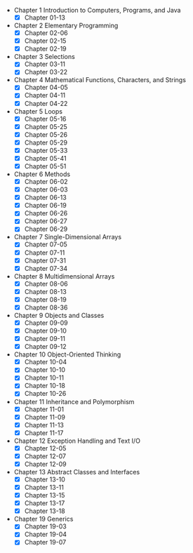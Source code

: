 - Chapter  1 Introduction to Computers, Programs, and Java
    - [x] Chapter 01-13
- Chapter  2 Elementary Programming
    - [x] Chapter 02-06
    - [x] Chapter 02-15
    - [x] Chapter 02-19
- Chapter  3 Selections
    - [x] Chapter 03-11
    - [x] Chapter 03-22
- Chapter  4 Mathematical Functions, Characters, and Strings
    - [x] Chapter 04-05
    - [x] Chapter 04-11
    - [x] Chapter 04-22
- Chapter  5 Loops
    - [x] Chapter 05-16
    - [x] Chapter 05-25
    - [x] Chapter 05-26
    - [x] Chapter 05-29
    - [x] Chapter 05-33
    - [x] Chapter 05-41
    - [x] Chapter 05-51
- Chapter  6 Methods
    - [x] Chapter 06-02
    - [x] Chapter 06-03
    - [x] Chapter 06-13
    - [x] Chapter 06-19
    - [x] Chapter 06-26
    - [x] Chapter 06-27
    - [x] Chapter 06-29
- Chapter  7 Single-Dimensional Arrays
    - [x] Chapter 07-05
    - [x] Chapter 07-11
    - [x] Chapter 07-31
    - [x] Chapter 07-34
- Chapter  8 Multidimensional Arrays
    - [x] Chapter 08-06
    - [x] Chapter 08-13
    - [x] Chapter 08-19
    - [x] Chapter 08-36
- Chapter  9 Objects and Classes
    - [x] Chapter 09-09
    - [x] Chapter 09-10
    - [x] Chapter 09-11
    - [x] Chapter 09-12
- Chapter 10 Object-Oriented Thinking
    - [x] Chapter 10-04
    - [x] Chapter 10-10
    - [x] Chapter 10-11
    - [x] Chapter 10-18
    - [x] Chapter 10-26
- Chapter 11 Inheritance and Polymorphism
    - [x] Chapter 11-01
    - [x] Chapter 11-09
    - [x] Chapter 11-13
    - [x] Chapter 11-17
- Chapter 12 Exception Handling and Text I/O
    - [x] Chapter 12-05
    - [x] Chapter 12-07
    - [x] Chapter 12-09
- Chapter 13 Abstract Classes and Interfaces
    - [x] Chapter 13-10
    - [x] Chapter 13-11
    - [x] Chapter 13-15
    - [x] Chapter 13-17
    - [x] Chapter 13-18
- Chapter 19 Generics
    - [x] Chapter 19-03
    - [x] Chapter 19-04
    - [x] Chapter 19-07
